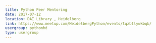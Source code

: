 ```yaml
---
title: Python Peer Mentoring
date: 2017-07-12
location: DAI Library , Heidelberg
link: https://www.meetup.com/HeidelbergPython/events/tqzbtlywkbqb/
usergroup: pythonhd
type: usergroup
---
```

